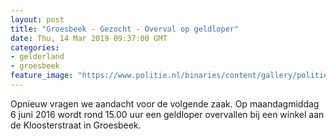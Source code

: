 ```yaml
---
layout: post
title: "Groesbeek - Gezocht - Overval op geldloper"
date: Thu, 14 Mar 2019 09:37:00 GMT
categories: 
- gelderland 
- groesbeek 
feature_image: "https://www.politie.nl/binaries/content/gallery/politie/gezocht/verdachten/2019/maart/02-on/2016278909-1.jpg"
---
```


Opnieuw vragen we aandacht voor de volgende zaak. 
Op maandagmiddag 6 juni 2016 wordt rond 15.00 uur een geldloper overvallen bij een winkel aan de Kloosterstraat in Groesbeek.
